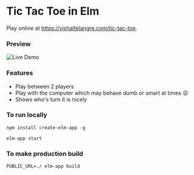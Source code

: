 # Tic Tac Toe in Elm

Play online at https://vishaltelangre.com/tic-tac-toe.

### Preview

![Live Demo](https://user-images.githubusercontent.com/876195/31770096-fc05bac0-b4f3-11e7-9e73-36a719233f4e.gif)


### Features

- Play between 2 players
- Play with the computer which may behave dumb or smart at times 😜
- Shows who's turn it is nicely

### To run locally

```
npm install create-elm-app -g

elm-app start
```

### To make production build

```
PUBLIC_URL=./ elm-app build
